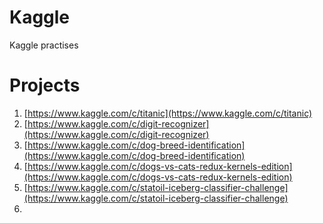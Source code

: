 # Kaggle
Kaggle practises

# Projects
1. [https://www.kaggle.com/c/titanic](https://www.kaggle.com/c/titanic)
2. [https://www.kaggle.com/c/digit-recognizer](https://www.kaggle.com/c/digit-recognizer)
3. [https://www.kaggle.com/c/dog-breed-identification](https://www.kaggle.com/c/dog-breed-identification)
4. [https://www.kaggle.com/c/dogs-vs-cats-redux-kernels-edition](https://www.kaggle.com/c/dogs-vs-cats-redux-kernels-edition)
5. [https://www.kaggle.com/c/statoil-iceberg-classifier-challenge](https://www.kaggle.com/c/statoil-iceberg-classifier-challenge)
6. 